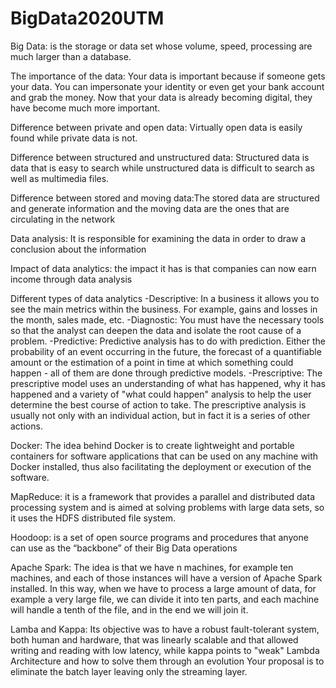# BigData2020UTM

Big Data: is the storage or data set whose volume, speed, processing are much larger than a database.

The importance of the data: Your data is important because if someone gets your data. You can impersonate your identity or even get your bank account and grab the money. Now that your data is already becoming digital, they have become much more important.

Difference between private and open data: Virtually open data is easily found while private data is not.

Difference between structured and unstructured data: Structured data is data that is easy to search while unstructured data is difficult to search as well as multimedia files.

Difference between stored and moving data:The stored data are structured and generate information and the moving data are the ones that are circulating in the network

Data analysis: It is responsible for examining the data in order to draw a conclusion about the information

Impact of data analytics: the impact it has is that companies can now earn income through data analysis

Different types of data analytics
-Descriptive: In a business it allows you to see the main metrics within the business. For example, gains and losses in the month, sales made, etc.
-Diagnostic: You must have the necessary tools so that the analyst can deepen the data and isolate the root cause of a problem.
-Predictive: Predictive analysis has to do with prediction. Either the probability of an event occurring in the future, the forecast of a quantifiable amount or the estimation of a point in time at which something could happen - all of them are done through predictive models.
-Prescriptive: The prescriptive model uses an understanding of what has happened, why it has happened and a variety of "what could happen" analysis to help the user determine the best course of action to take. The prescriptive analysis is usually not only with an individual action, but in fact it is a series of other actions.


Docker: The idea behind Docker is to create lightweight and portable containers for software applications that can be used on any machine with Docker installed, thus also facilitating the deployment or execution of the software.

MapReduce: it is a framework that provides a parallel and distributed data processing system and is aimed at solving problems with large data sets, so it uses the HDFS distributed file system.

Hoodoop: is a set of open source programs and procedures that anyone can use as the “backbone” of their Big Data operations

Apache Spark: The idea is that we have n machines, for example ten machines, and each of those instances will have a version of Apache Spark installed. In this way, when we have to process a large amount of data, for example a very large file, we can divide it into ten parts, and each machine will handle a tenth of the file, and in the end we will join it.

Lamba and Kappa: Its objective was to have a robust fault-tolerant system, both human and hardware, that was linearly scalable and that allowed writing and reading with low latency, while kappa points to "weak" Lambda Architecture and how to solve them through an evolution Your proposal is to eliminate the batch layer leaving only the streaming layer.


